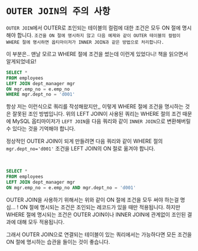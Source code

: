 # `OUTER JOIN의 주의 사항`

`OUTER JOIN`에서 OUTER로 조인되는 테이블의 컬럼에 대한 조건은 모두 ON 절에 명시해야 합니다. `조건을 ON 절에 명시하지 않고 다음 예제와 같이 OUTER 테이블의 컬럼이 WHERE 절에 명시하면 옵티마이저가 INNER JOIN과 같은 방법으로 처리합니다.`

이 부분은.. 맨날 모르고 WHERE 절에 조건을 썼는데 이런게 있었다니! 책을 읽으면서 알게되었네요!

```sql
SELECT * 
FROM employees
LEFT JOIN dept_manager mgr 
ON mgr.emp_no = e.emp_no
WHERE mgr.dept_no = 'd001'
```

항상 저는 이런식으로 쿼리를 작성해왔지만,, 이렇게 WHERE 절에 조건을 명시하는 것은 잘못된 조인 방법입니다. 위의 LEFT JOIN이 사용된 쿼리는 WHERE 절의 조건 때문에 MySQL 옵티마이저가 `LEFT JOIN`을 다음 쿼리와 같이 `INNER JOIN`으로 변환해버릴 수 있다는 것을 기억해야 합니다. 

정상적인 OUTER JOIN이 되게 만들려면 다음 쿼리와 같이 WHERE 절의 `mgr.dept_no='d001'` 조건을 LEFT JOIN의 ON 절로 옮겨야 합니다. 

<br>

```sql
SELECT * 
FROM employees
LEFT JOIN dept_manager mgr 
ON mgr.emp_no = e.emp_no AND mgr.dept_no = 'd001'
```

OUTER JOIN을 사용하기 위해서는 위와 같이 ON 절에 조건을 모두 써야 하는걸 명심... ! ON 절에 명시되는 조건은 조인되는 레코드가 있을 때만 적용됩니다. 하지만 WHERE 절에 명시되는 조건은 OUTER JOIN이나 INNER JOIN에 관계없이 조인된 결과에 대해 모두 적용됩니다.

그래서 OUTER JOIN으로 연결되는 테이블이 있는 쿼리에서는 가능하다면 모든 조건을 ON 절에 명시하는 습관을 들이는 것이 좋습니다. 